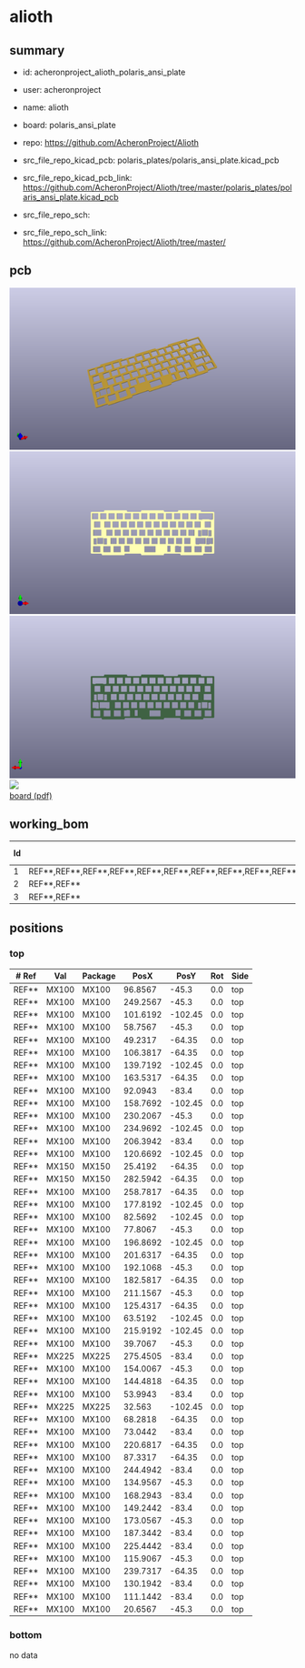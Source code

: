 # alioth
 
## summary 
* id: acheronproject_alioth_polaris_ansi_plate
* user: acheronproject
* name: alioth
* board: polaris_ansi_plate
* repo: https://github.com/AcheronProject/Alioth
* src_file_repo_kicad_pcb: polaris_plates/polaris_ansi_plate.kicad_pcb
* src_file_repo_kicad_pcb_link: https://github.com/AcheronProject/Alioth/tree/master/polaris_plates/polaris_ansi_plate.kicad_pcb


* src_file_repo_sch: 
* src_file_repo_sch_link: https://github.com/AcheronProject/Alioth/tree/master/


## pcb  
![](working_3d_600.png) 
![](working_3d_front_600.png)  
![](working_3d_back_600.png)  
![](working_600.png)  
[board (pdf)](working.pdf)  

## working_bom
| Id | Designator | Footprint | Quantity | Designation | Supplier and ref |  | None | 
| --- | --- | --- | --- | --- | --- | --- | --- | 
| 1 | REF**,REF**,REF**,REF**,REF**,REF**,REF**,REF**,REF**,REF**,REF**,REF**,REF**,REF**,REF**,REF**,REF**,REF**,REF**,REF**,REF**,REF**,REF**,REF**,REF**,REF**,REF**,REF**,REF**,REF**,REF**,REF**,REF**,REF**,REF**,REF**,REF**,REF**,REF**,REF**,REF**,REF**,REF**,REF**,REF**,REF** | MX100 | 46 | MX100 |  |  | [''] | 
| 2 | REF**,REF** | MX150 | 2 | MX150 |  |  | [''] | 
| 3 | REF**,REF** | MX225 | 2 | MX225 |  |  | [''] | 




## positions
### top
| # Ref | Val | Package | PosX | PosY | Rot | Side | 
| --- | --- | --- | --- | --- | --- | --- | 
| REF** | MX100 | MX100 | 96.8567 | -45.3 | 0.0 | top | 
| REF** | MX100 | MX100 | 249.2567 | -45.3 | 0.0 | top | 
| REF** | MX100 | MX100 | 101.6192 | -102.45 | 0.0 | top | 
| REF** | MX100 | MX100 | 58.7567 | -45.3 | 0.0 | top | 
| REF** | MX100 | MX100 | 49.2317 | -64.35 | 0.0 | top | 
| REF** | MX100 | MX100 | 106.3817 | -64.35 | 0.0 | top | 
| REF** | MX100 | MX100 | 139.7192 | -102.45 | 0.0 | top | 
| REF** | MX100 | MX100 | 163.5317 | -64.35 | 0.0 | top | 
| REF** | MX100 | MX100 | 92.0943 | -83.4 | 0.0 | top | 
| REF** | MX100 | MX100 | 158.7692 | -102.45 | 0.0 | top | 
| REF** | MX100 | MX100 | 230.2067 | -45.3 | 0.0 | top | 
| REF** | MX100 | MX100 | 234.9692 | -102.45 | 0.0 | top | 
| REF** | MX100 | MX100 | 206.3942 | -83.4 | 0.0 | top | 
| REF** | MX100 | MX100 | 120.6692 | -102.45 | 0.0 | top | 
| REF** | MX150 | MX150 | 25.4192 | -64.35 | 0.0 | top | 
| REF** | MX150 | MX150 | 282.5942 | -64.35 | 0.0 | top | 
| REF** | MX100 | MX100 | 258.7817 | -64.35 | 0.0 | top | 
| REF** | MX100 | MX100 | 177.8192 | -102.45 | 0.0 | top | 
| REF** | MX100 | MX100 | 82.5692 | -102.45 | 0.0 | top | 
| REF** | MX100 | MX100 | 77.8067 | -45.3 | 0.0 | top | 
| REF** | MX100 | MX100 | 196.8692 | -102.45 | 0.0 | top | 
| REF** | MX100 | MX100 | 201.6317 | -64.35 | 0.0 | top | 
| REF** | MX100 | MX100 | 192.1068 | -45.3 | 0.0 | top | 
| REF** | MX100 | MX100 | 182.5817 | -64.35 | 0.0 | top | 
| REF** | MX100 | MX100 | 211.1567 | -45.3 | 0.0 | top | 
| REF** | MX100 | MX100 | 125.4317 | -64.35 | 0.0 | top | 
| REF** | MX100 | MX100 | 63.5192 | -102.45 | 0.0 | top | 
| REF** | MX100 | MX100 | 215.9192 | -102.45 | 0.0 | top | 
| REF** | MX100 | MX100 | 39.7067 | -45.3 | 0.0 | top | 
| REF** | MX225 | MX225 | 275.4505 | -83.4 | 0.0 | top | 
| REF** | MX100 | MX100 | 154.0067 | -45.3 | 0.0 | top | 
| REF** | MX100 | MX100 | 144.4818 | -64.35 | 0.0 | top | 
| REF** | MX100 | MX100 | 53.9943 | -83.4 | 0.0 | top | 
| REF** | MX225 | MX225 | 32.563 | -102.45 | 0.0 | top | 
| REF** | MX100 | MX100 | 68.2818 | -64.35 | 0.0 | top | 
| REF** | MX100 | MX100 | 73.0442 | -83.4 | 0.0 | top | 
| REF** | MX100 | MX100 | 220.6817 | -64.35 | 0.0 | top | 
| REF** | MX100 | MX100 | 87.3317 | -64.35 | 0.0 | top | 
| REF** | MX100 | MX100 | 244.4942 | -83.4 | 0.0 | top | 
| REF** | MX100 | MX100 | 134.9567 | -45.3 | 0.0 | top | 
| REF** | MX100 | MX100 | 168.2943 | -83.4 | 0.0 | top | 
| REF** | MX100 | MX100 | 149.2442 | -83.4 | 0.0 | top | 
| REF** | MX100 | MX100 | 173.0567 | -45.3 | 0.0 | top | 
| REF** | MX100 | MX100 | 187.3442 | -83.4 | 0.0 | top | 
| REF** | MX100 | MX100 | 225.4442 | -83.4 | 0.0 | top | 
| REF** | MX100 | MX100 | 115.9067 | -45.3 | 0.0 | top | 
| REF** | MX100 | MX100 | 239.7317 | -64.35 | 0.0 | top | 
| REF** | MX100 | MX100 | 130.1942 | -83.4 | 0.0 | top | 
| REF** | MX100 | MX100 | 111.1442 | -83.4 | 0.0 | top | 
| REF** | MX100 | MX100 | 20.6567 | -45.3 | 0.0 | top | 

### bottom
no data
